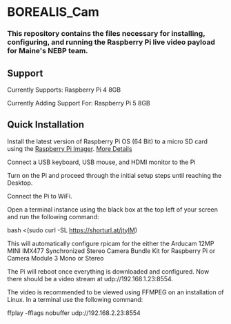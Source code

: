 # BOREALIS_Cam
### This repository contains the files necessary for installing, configuring, and running the Raspberry Pi live video payload for Maine's NEBP team.

## Support
Currently Supports:
Raspberry Pi 4 8GB

Currently Adding Support For:
Raspberry Pi 5 8GB

## Quick Installation

Install the latest version of Raspberry Pi OS (64 Bit) to a micro SD card using the [Raspberry Pi Imager](https://www.raspberrypi.com/software/). [More Details](https://www.raspberrypi.com/documentation/computers/getting-started.html#install-using-imager)

Connect a USB keyboard, USB mouse, and HDMI monitor to the Pi

Turn on the Pi and proceed through the initial setup steps until reaching the Desktop. 

Connect the Pi to WiFi. 

Open a terminal instance using the black box at the top left of your screen and run the following command:

bash <(sudo curl -SL https://shorturl.at/jtyIM)

This will automatically configure rpicam for the either the
Arducam 12MP MINI IMX477 Synchronized Stereo Camera Bundle Kit for Raspberry Pi
or
Camera Module 3 Mono or Stereo

The Pi will reboot once everything is downloaded and configured. Now there should be a video stream at udp://192.168.1.23:8554.

The video is recommended to be viewed using FFMPEG on an installation of Linux. 
In a terminal use the following command:

ffplay -fflags nobuffer udp://192.168.2.23:8554
